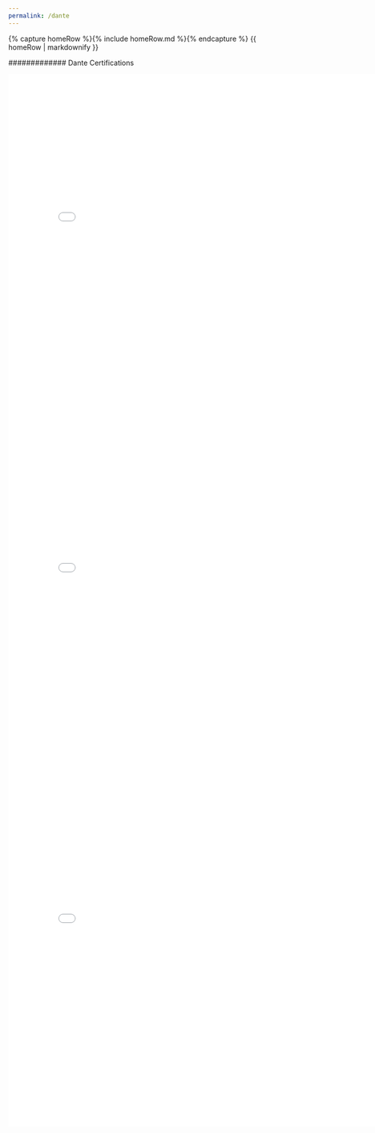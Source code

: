 ```yaml
---
permalink: /dante
---
```


<body>
    {% capture homeRow %}{% include homeRow.md %}{% endcapture %}
    {{ homeRow | markdownify }}
</body>

############# Dante Certifications

<embed src="/assets/pdfs/lvl1.pdf" width="800px" height="700px" />
<embed src="/assets/pdfs/lvl2.pdf" width="800px" height="700px" />
<embed src="/assets/pdfs/lvl3.pdf" width="800px" height="700px" />